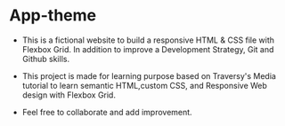 # App-theme

* This is a fictional website to build a responsive HTML & CSS file with Flexbox Grid. In addition to improve a Development Strategy, Git and Github skills.

* This project is made for learning purpose based on Traversy's Media tutorial to learn semantic HTML,custom CSS, and Responsive Web design with Flexbox Grid.

* Feel free to collaborate and add improvement.